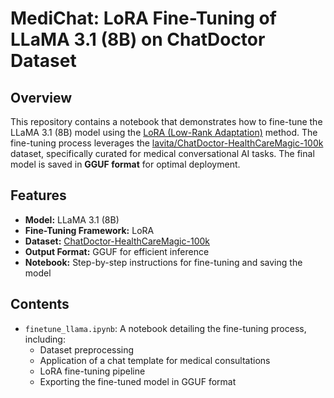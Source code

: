 # MediChat: LoRA Fine-Tuning of LLaMA 3.1 (8B) on ChatDoctor Dataset

## Overview
This repository contains a notebook that demonstrates how to fine-tune the LLaMA 3.1 (8B) model using the [LoRA (Low-Rank Adaptation)](https://arxiv.org/abs/2106.09685) method. The fine-tuning process leverages the [lavita/ChatDoctor-HealthCareMagic-100k](https://huggingface.co/datasets/lavita/ChatDoctor-HealthCareMagic-100k) dataset, specifically curated for medical conversational AI tasks. The final model is saved in **GGUF format** for optimal deployment.

## Features
- **Model:** LLaMA 3.1 (8B)
- **Fine-Tuning Framework:** LoRA
- **Dataset:** [ChatDoctor-HealthCareMagic-100k](https://huggingface.co/datasets/lavita/ChatDoctor-HealthCareMagic-100k)
- **Output Format:** GGUF for efficient inference
- **Notebook:** Step-by-step instructions for fine-tuning and saving the model

## Contents
- `finetune_llama.ipynb`: A notebook detailing the fine-tuning process, including:
  - Dataset preprocessing
  - Application of a chat template for medical consultations
  - LoRA fine-tuning pipeline
  - Exporting the fine-tuned model in GGUF format
